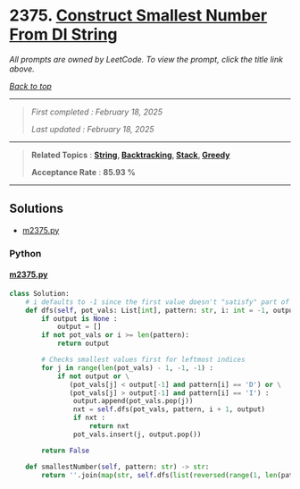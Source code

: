# 2375. [Construct Smallest Number From DI String](<https://leetcode.com/problems/construct-smallest-number-from-di-string>)

*All prompts are owned by LeetCode. To view the prompt, click the title link above.*

*[Back to top](<../README.md>)*

------

> *First completed : February 18, 2025*
>
> *Last updated : February 18, 2025*

------

> **Related Topics** : **[String](<by_topic/String.md>), [Backtracking](<by_topic/Backtracking.md>), [Stack](<by_topic/Stack.md>), [Greedy](<by_topic/Greedy.md>)**
>
> **Acceptance Rate** : **85.93 %**

------

## Solutions

- [m2375.py](<../my-submissions/m2375.py>)
### Python
#### [m2375.py](<../my-submissions/m2375.py>)
```Python
class Solution:
    # i defaults to -1 since the first value doesn't "satisfy" part of the pattern
    def dfs(self, pot_vals: List[int], pattern: str, i: int = -1, output: List[str] = None) -> bool | List[str] :
        if output is None :
            output = []
        if not pot_vals or i >= len(pattern):
            return output

        # Checks smallest values first for leftmost indices
        for j in range(len(pot_vals) - 1, -1, -1) :
            if not output or \
               (pot_vals[j] < output[-1] and pattern[i] == 'D') or \
               (pot_vals[j] > output[-1] and pattern[i] == 'I') :
                output.append(pot_vals.pop(j))
                nxt = self.dfs(pot_vals, pattern, i + 1, output)
                if nxt :
                    return nxt
                pot_vals.insert(j, output.pop())

        return False

    def smallestNumber(self, pattern: str) -> str:
        return ''.join(map(str, self.dfs(list(reversed(range(1, len(pattern) + 2))), pattern)))

```

